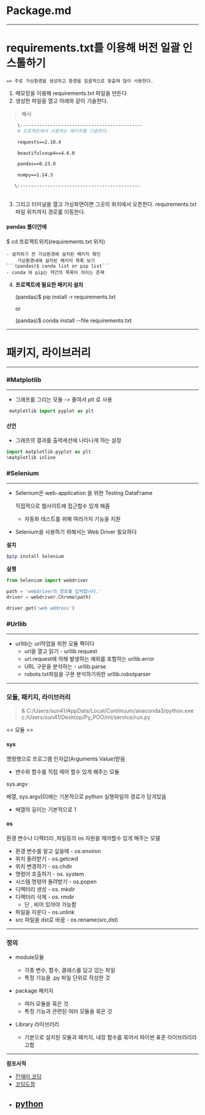 # Package.md 
---

# requirements.txt를 이용해 버전 일괄 인스톨하기 
    => 주로 가상환경을 생성하고 환경을 일괄적으로 맞출때 많이 사용한다.  

1. 메모장을 이용해 requirements.txt 파일을 만든다 
2. 생성한 파일을 열고 아래와 같이 기술한다. 

> 예시 
``` bash
    \---------------------------------------------
    # 프로젝트에서 사용하는 패키지를 기술한다. 

​    requests==2.18.4

​    beautifulsoup4==4.6.0

​    pandas==0.23.0

​    numpy==1.14.3

   \---------------------------------------------
   
```
3. 그리고 터미널을 열고 가상화면이면 그곳의 위치에서 오픈한다. 
    requirements.txt 파일 위치까지 경로를 이동한다.

#### pandas 폴더안에 

   $ cd 프로젝트위치(requirements.txt 위치)

    - 설치하기 전 가상환경에 설치된 패키지 확인  
        가상환경내에 설치된 패키지 목록 보기      
    ```(pandas)$ conda list or pip list```     
    - conda 와 pip는 약간의 목록이 차이는 존재      

4. **프로젝트에 필요한 패키지 설치**

   (pandas)$ pip install -r requirements.txt

   or

   (pandas)$ conda install --file requirements.txt


---
# **패키지, 라이브러리**
---
### \#Matplotlib

----

- 그래프를 그리는 모듈  -> 줄여서 plt 로 사용 

```python
 matplotlib import pyplot as plt
```

#### 선언

- 그래프의 결과를 출력세션에 나타나게 하는 설정 

```python
import matplotlib.pyplot as plt
%matplotlib inline
```



### \#Selenium

---

- Selenium은 web-application 을 위한 Testing DataFrame

  직접적으로 웹사이트에 접근할수 있게 해줌 

  - 자동화 테스트를 위해 여러가지 기능을 지원

- Selenium을 사용하기 위해서는  Web Driver 필요하다

**설치**

```bash
$pip install Selenium
```

**실행**

```python
from Selenium import webdriver

path = 'webdriver의 경로를 입력합니다.'
driver = webdriver.Chrome(path)

driver.get('web address')

```



### \#Urllib

---

- urllib는 url작업을 위한 모듈 팩이다 
  - url을 열고 읽기 - urllib.request
  - url.request에 의해 발생하는 예외를 포함하는 urllib.error
  - URL 구문을 분석하는 - urllib.parse
  - robots.txt파일을 구문 분석하기위한 urllib.robotparser

---

### **모듈, 패키지, 라이브러리**

>  & C:/Users/sun41/AppData/Local/Continuum/anaconda3/python.exe c:/Users/sun41/Desktop/Py_POO/ml/service/run.py



<< 모듈 >>

#### sys  	

  명령행으로 프로그램  인자값(Arguments Value)받음

  - 변수와 함수를 직접 제어 할수 있게 해주는 모듈 

  sys.argv 

  배열, sys.argv[0]에는 기본적으로 python 실행파일의 경로가 담겨있음  

  - 배열의 길이는 기본적으로 1 

#### os

  환경 변수나 디렉터리 ,파일등의 os 자원을 제어할수 있게 해주는 모델 

  - 환경 변수를 알고 싶을때 - os.environ
  - 위치 돌려받기 - os.getcwd
  - 위치 변경하기  - os.chdir
  - 명령어 호출하기  - os. system
  - 시스템 명령어 돌려받기 - os.popen
  - 디렉터리 생성 - os. mkdir
  - 디렉터리 삭제 - os. rmdir
    - 단 , 비어 있어야 가능함
  - 파일을 지운다  - os.unlink
  - src 파일을 dst로 바꿈 -  os.rename(src,dst)

---

###  정의

- module모듈
  - 각종 변수, 함수, 클래스를 담고 있는 파일
  - 특정 기능을 .py 파일 단위로 작성한 것

- package 패키지
  - 여러 모듈을 묶은 것
  - 특정 기능과 관련된 여러 모듈을 묶은 것

- Library 라이브러리
  - 기본으로 설치된 모듈과 패키지, 내장 함수를 묶어서 파이썬 표준 라이브러리라고함

---

**참조서적**

- [잔재미 코딩](https://www.fun-coding.org/crawl_basic2.html)
- [코딩도장](https://dojang.io/mod/page/view.php?id=2441)
- ​[python]('https://docs.python.org/ko/3/library/index.html')
  ---